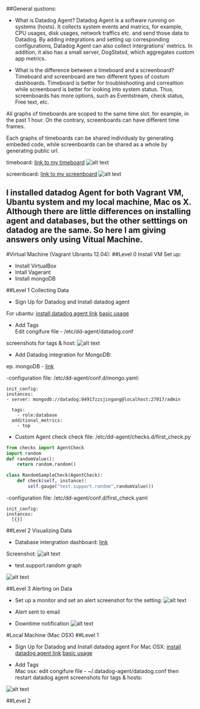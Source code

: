 ##General qustions:

  * What is Datadog Agent?
    Datadog Agent is a software running on systems (hosts). It collects system events and matrics, for example, CPU usages, disk usages, network traffics etc. and send those data to Datadog. By adding integrations and setting up corresponding configurations, Datadog Agent can also collect intergrations' metrics. In addition, it also has a small server, DogStatsd, which aggregates custom app metrics.

  * What is the difference between a timeboard and a screenboard?
   Timeboard and screenboard are two different types of costum dashboards. Timeboard is better for troubleshooting and correaltion while screenboard is better for looking into system status. Thus, screenboards has more options, such as Eventstream, check status, Free text, etc.

   All graphs of timeboards are scoped to the same time slot. for example, in the past 1 hour. On the contrary, screenboards can have different time frames. 
 
   Each graphs of timeboards can be shared individualy by generating embeded code, while screenboards can be shared as a whole by generating public url. 
   
   timeboard: [link to my timeboard](https://app.datadoghq.com/dash/152383/zhengshis-timeboard-25-jun-2016-1803?live=true&page=0&is_auto=false&from_ts=1466911339692&to_ts=1466914939692&tile_size=m&fullscreen=false)
   ![alt text](https://github.com/zhengshizhao/hiring-engineers/blob/support-engineer/img/timeboard.png "Timeboard")

   screenboard: [link to my screenboard](https://p.datadoghq.com/sb/b32ee517e-8c5f4c1c2a)
   ![alt text](https://github.com/zhengshizhao/hiring-engineers/blob/support-engineer/img/screenboard.png "Screenboard")

## I installed datadog Agent for both Vagrant VM, Ubantu system and my local machine, Mac os X. Although there are little differences on installing agent and databases, but the other setttings on datadog are the same. So here I am giving answers only using Vitual Machine. 

#Virtual Machine (Vagrant Ubrantu 12.04):
##Level 0 Install VM
   Set up: 
  * Install VirtualBox
  * Intall Vagerant
  * Install mongoDB

##Level 1 Collecting Data
  * Sign Up for Datadog and Install datadog agent 

   For ubantu: 
      [install datadog agent link](https://app.datadoghq.com/account/settings#agent/ubuntu)
      [basic usage](http://docs.datadoghq.com/guides/basic_agent_usage/ubuntu/)
  
  * Add Tags  
   Edit congifure file - /etc/dd-agent/datadog.conf

   screenshots for tags & host: 
  ![alt text](https://github.com/zhengshizhao/hiring-engineers/blob/support-engineer/img/hostmap_vm.png "hostmap VM")
  * Add Datadog integration for MongoDB:
  
  ep. mongoDB - [link](http://docs.datadoghq.com/integrations/mongodb/)
  
  -configuration file: /etc/dd-agent/conf.d/mongo.yaml:
  ```
  init_config:
  instances:
  - server: mongodb://datadog:84917zzsjingang@localhost:27017/admin
   
    tags:
      - role:database
    additional_metrics:
      - top
   ```
  * Custom Agent check 
  check file: /etc/dd-agent/checks.d/first_check.py  
  ```python
  from checks import AgentCheck
  import random
  def randomValue():
      return random.random()

  class RandomSampleCheck(AgentCheck):
      def check(self, instance):
          self.gauge("test.support.random",randomValue())
  ```
  -configuration file: /etc/dd-agent/conf.d/first_check.yaml
  ```
  init_config:
  instances:
    [{}]
  ```
##Level 2 Visualizing Data

  * Database intergration dashboard: 
  [link](https://app.datadoghq.com/screen/97078/mongodb)

  Screenshot: 
  ![alt text](https://github.com/zhengshizhao/hiring-engineers/blob/support-engineer/img/dashboard.png "Database Intergration Dashboard")
  
  * test.support.random graph

  ![alt text](https://github.com/zhengshizhao/hiring-engineers/blob/support-engineer/img/snapshot.png "Graph snapshot")

##Level 3 Alerting on Data
  * Set up a monitor and set an alert 
  screenshot for the setting: 
  ![alt text](https://github.com/zhengshizhao/hiring-engineers/blob/support-engineer/img/set_monitor.png "Alert Setting")
  * Alert sent to email 
  
  * Downtime notification
  ![alt text](https://github.com/zhengshizhao/hiring-engineers/blob/support-engineer/img/downtime_vm.png "Downtime")

#Local Machine (Mac OSX)
##Level 1
  * Sign Up for Datadog and Install datadog agent 
   For Mac OSX: 
      [install datadog agent link](https://app.datadoghq.com/account/settings#agent/mac)
      [basic usage](http://docs.datadoghq.com/guides/basic_agent_usage/osx/)
  
  * Add Tags  
   Mac osx: edit congifure file -  ~/.datadog-agent/datadog.conf
      then restart datadog agent 
   screenshots for tags & hosts: 

   ![alt text](https://github.com/zhengshizhao/hiring-engineers/blob/support-engineer/img/hostmap_mac.png "HostMap Mac")


##Level 2